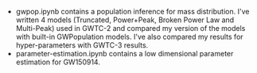  - gwpop.ipynb contains a population inference for mass distribution. I've written 4 models (Truncated, Power+Peak, Broken Power Law and Multi-Peak) used in GWTC-2 and compared my version of the models with built-in GWPopulation models. I've also compared my results for hyper-parameters with GWTC-3 results.
 - parameter-estimation.ipynb contains a low dimensional parameter estimation for GW150914.
